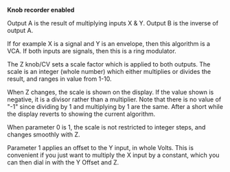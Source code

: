 
**Knob recorder enabled**

Output A is the result of multiplying inputs X & Y. Output B is the
inverse of output A.
>
If for example X is a signal and Y is an envelope, then this algorithm
is a VCA. If both inputs are signals, then this is a ring modulator.

The Z knob/CV sets a scale factor which is applied to both outputs. The scale is an integer (whole number) which either
multiplies or divides the result, and ranges in value from 1-10.

When Z changes, the scale is shown on the display. If the value shown is negative, it is a divisor rather than a
multiplier. Note that there is no value of "-1" since dividing by 1 and multiplying by 1 are the same. After a short
while the display reverts to showing the current algorithm.

When parameter 0 is 1, the scale is not restricted to integer steps, and changes smoothly with Z.

Parameter 1 applies an offset to the Y input, in whole Volts. This is convenient if you just want to multiply the X
input by a constant, which you can then dial in with the Y Offset and Z.
